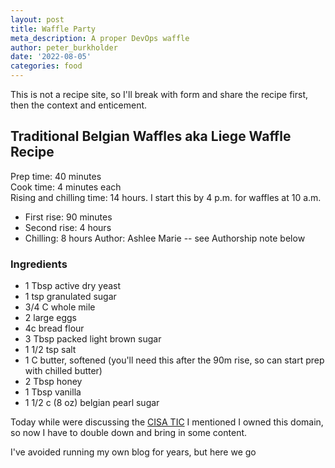 ```yaml
---
layout: post
title: Waffle Party
meta_description: A proper DevOps waffle
author: peter_burkholder
date: '2022-08-05'
categories: food
---
```


This is not a recipe site, so I'll break with form and share the recipe first, then the context and enticement.

## Traditional Belgian Waffles aka Liege Waffle Recipe

Prep time: 40 minutes<br>
Cook time: 4 minutes each<br>
Rising and chilling time: 14 hours. I start this by 4 p.m. for waffles at 10 a.m.<br>
* First rise: 90 minutes
* Second rise: 4 hours
* Chilling: 8 hours
Author: Ashlee Marie -- see Authorship note below


### Ingredients
* 1 Tbsp active dry yeast
* 1 tsp granulated sugar
* 3/4 C whole mile
* 2 large eggs
* 4c bread flour
* 3 Tbsp packed light brown sugar
* 1 1/2 tsp salt
* 1 C butter, softened (you'll need this after the 90m rise, so can start prep with chilled butter)
* 2 Tbsp honey
* 1 Tbsp vanilla
* 1 1/2 c (8 oz) belgian pearl sugar







Today while were discussing the [CISA TIC](https://www.cisa.gov/trusted-internet-connections) I mentioned I owned this
domain, so now I have to double down and bring in some content.

I've avoided running my own blog for years, but here we go